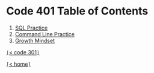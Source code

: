 # Code 401 Table of Contents

1. [SQL Practice](401-01.md)
2. [Command Line Practice](401-02.md)
3. [Growth Mindset](401-03.md)

[`[`< code 301`]`](code301.md)

[`[`< home`]`](README.md)
